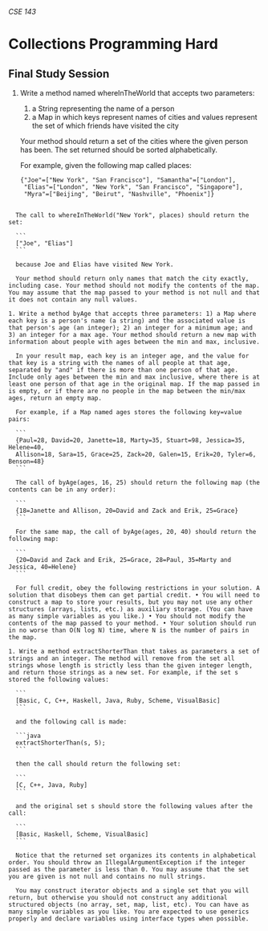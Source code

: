 _CSE 143_

# Collections Programming Hard
## Final Study Session

1. Write a method named whereInTheWorld that accepts two parameters:
	1. a String representing the name of a person
	1. a Map in which keys represent names of cities and values represent the set of which friends have visited the city

	Your method should return a set of the cities where the given person has been. The set returned should be sorted alphabetically.

	For example, given the following map called places:

	```
	{"Joe"=["New York", "San Francisco"], "Samantha"=["London"],
	 "Elias"=["London", "New York", "San Francisco", "Singapore"],
	 "Myra"=["Beijing", "Beirut", "Nashville", "Phoenix"]}
  ```

	The call to whereInTheWorld("New York", places) should return the set:

	```
	["Joe", "Elias"]
	```

	because Joe and Elias have visited New York.

	Your method should return only names that match the city exactly, including case. Your method should not modify the contents of the map. You may assume that the map passed to your method is not null and that it does not contain any null values.

1. Write a method byAge that accepts three parameters: 1) a Map where each key is a person's name (a string) and the associated value is that person's age (an integer); 2) an integer for a minimum age; and 3) an integer for a max age. Your method should return a new map with information about people with ages between the min and max, inclusive.

	In your result map, each key is an integer age, and the value for that key is a string with the names of all people at that age, separated by "and" if there is more than one person of that age. Include only ages between the min and max inclusive, where there is at least one person of that age in the original map. If the map passed in is empty, or if there are no people in the map between the min/max ages, return an empty map.

	For example, if a Map named ages stores the following key=value pairs:

	```
	{Paul=28, David=20, Janette=18, Marty=35, Stuart=98, Jessica=35, Helene=40, 
	Allison=18, Sara=15, Grace=25, Zack=20, Galen=15, Erik=20, Tyler=6, Benson=48}
	```

	The call of byAge(ages, 16, 25) should return the following map (the contents can be in any order):

	```
	{18=Janette and Allison, 20=David and Zack and Erik, 25=Grace}
	```

	For the same map, the call of byAge(ages, 20, 40) should return the following map:

	```
	{20=David and Zack and Erik, 25=Grace, 28=Paul, 35=Marty and Jessica, 40=Helene}
	```

	For full credit, obey the following restrictions in your solution. A solution that disobeys them can get partial credit. • You will need to construct a map to store your results, but you may not use any other structures (arrays, lists, etc.) as auxiliary storage. (You can have as many simple variables as you like.) • You should not modify the contents of the map passed to your method. • Your solution should run in no worse than O(N log N) time, where N is the number of pairs in the map.

1. Write a method extractShorterThan that takes as parameters a set of strings and an integer. The method will remove from the set all strings whose length is strictly less than the given integer length, and return those strings as a new set. For example, if the set s stored the following values:

	```
	[Basic, C, C++, Haskell, Java, Ruby, Scheme, VisualBasic]
	```

	and the following call is made:

	```java
	extractShorterThan(s, 5);
	```

	then the call should return the following set:

	```
	[C, C++, Java, Ruby]
	```

	and the original set s should store the following values after the call:

	```
	[Basic, Haskell, Scheme, VisualBasic]
	```

	Notice that the returned set organizes its contents in alphabetical order. You should throw an IllegalArgumentException if the integer passed as the parameter is less than 0. You may assume that the set you are given is not null and contains no null strings.

	You may construct iterator objects and a single set that you will return, but otherwise you should not construct any additional structured objects (no array, set, map, list, etc). You can have as many simple variables as you like. You are expected to use generics properly and declare variables using interface types when possible.